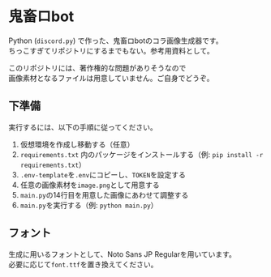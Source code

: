 # 鬼畜ロbot

Python (`discord.py`) で作った、鬼畜ロbotのコラ画像生成器です。  
ちっこすぎてリポジトリにするまでもない。参考用資料として。

このリポジトリには、著作権的な問題がありそうなので  
画像素材となるファイルは用意していません。ご自身でどうぞ。

## 下準備

実行するには、以下の手順に従ってください。

1. 仮想環境を作成し移動する（任意）
1. `requirements.txt` 内のパッケージをインストールする（例: `pip install -r requirements.txt`）
1. `.env-template`を`.env`にコピーし、`TOKEN`を設定する
1. 任意の画像素材を`image.png`として用意する
1. `main.py`の14行目を用意した画像にあわせて調整する
1. `main.py`を実行する（例: `python main.py`）

## フォント

生成に用いるフォントとして、Noto Sans JP Regularを用いています。  
必要に応じて`font.ttf`を置き換えてください。
